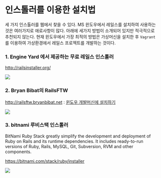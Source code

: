 # 인스톨러를 이용한 설치법

세 가지 인스톨러를 웹에서 찾을 수 있다. MS 윈도우에서 레일스를 설치하여 사용하는 것은 여러가지로 애로사항이 많다. 아래에 세가지 방법이 소개되어 있지만 적극적으로 추천되지 않는다. 현재 윈도우에서 가장 최적의 방법은 가상머신을 설치한 후 `Vagrant`를 이용하여 가상환경에서 레일스 프로젝트를 개발하는 것이다.  


### 1. Engine Yard 에서 제공하는 무료 레일스 인스톨러

http://railsinstaller.org/

![](http://railsinstaller.org/img/ri-logo.png)

### 2. Bryan Bibat의 RailsFTW

http://railsftw.bryanbibat.net : [윈도우 개발머신에 설치하기](windows_install.html)

![](http://railsftw.bryanbibat.net/railsftw.png)

### 3. bitnami 루비스택 인스톨러

BitNami Ruby Stack greatly simplify the development and deployment of Ruby on Rails and its runtime dependencies. It includes ready-to-run versions of Ruby, Rails, MySQL, Git, Subversion, RVM and other components.

https://bitnami.com/stack/ruby/installer

![](https://d33np9n32j53g7.cloudfront.net/assets/new/logo@2x-0e14f167ccf28977a0295f8662e0f653.png)


